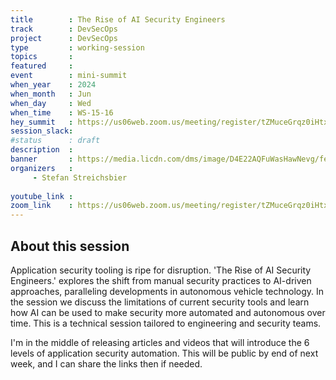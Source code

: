 ```yaml
---
title        : The Rise of AI Security Engineers
track        : DevSecOps
project      : DevSecOps
type         : working-session
topics       : 
featured     :
event        : mini-summit
when_year    : 2024
when_month   : Jun
when_day     : Wed
when_time    : WS-15-16
hey_summit   : https://us06web.zoom.us/meeting/register/tZMuceGrqz0iHtxEehEZ8ZwciK-dqBQaVb8F
session_slack:
#status      : draft
description  :
banner       : https://media.licdn.com/dms/image/D4E22AQFuWasHawNevg/feedshare-shrink_2048_1536/0/1716567372574?e=2147483647&v=beta&t=NzCLthMDC4EZ-qn4hhC0hYSBnn63bPlMRld3VKpoWy4
organizers   :
     - Stefan Streichsbier
    
youtube_link : 
zoom_link    : https://us06web.zoom.us/meeting/register/tZMuceGrqz0iHtxEehEZ8ZwciK-dqBQaVb8F
---
```


## About this session
Application security tooling is ripe for disruption. 'The Rise of AI Security Engineers.' explores the shift from manual security practices to AI-driven approaches, paralleling developments in autonomous vehicle technology. In the session we discuss the limitations of current security tools and learn how AI can be used to make security more automated and autonomous over time. This is a technical session tailored to engineering and security teams.

I'm in the middle of releasing articles and videos that will introduce the 6 levels of application security automation. This will be public by end of next week, and I can share the links then if needed.
